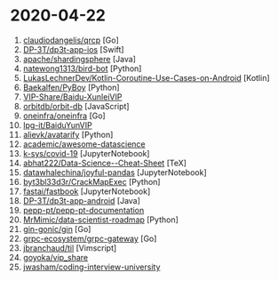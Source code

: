 # 2020-04-22

1. [claudiodangelis/qrcp](https://github.com/claudiodangelis/qrcp "⚡ Transfer files over wifi from your computer to your mobile device by scanning a QR code without leaving the terminal.") [Go]
2. [DP-3T/dp3t-app-ios](https://github.com/DP-3T/dp3t-app-ios "The DP3T-App for iOS") [Swift]
3. [apache/shardingsphere](https://github.com/apache/shardingsphere "Distributed database middleware") [Java]
4. [natewong1313/bird-bot](https://github.com/natewong1313/bird-bot "A Nintendo Switch checkout bot. Currently supports Walmart and Best buy") [Python]
5. [LukasLechnerDev/Kotlin-Coroutine-Use-Cases-on-Android](https://github.com/LukasLechnerDev/Kotlin-Coroutine-Use-Cases-on-Android "🎓 Learning Kotlin Coroutines for Android by example. 🚀 Sample implementations for real-world Android use cases. 🛠 Unit tests included!") [Kotlin]
6. [Baekalfen/PyBoy](https://github.com/Baekalfen/PyBoy "Game Boy emulator written in Python") [Python]
7. [VIP-Share/Baidu-XunleiVIP](https://github.com/VIP-Share/Baidu-XunleiVIP "百度网盘超级会员，迅雷会员、爱奇艺会员账号每日分享，还有优酷，腾讯，芒果等VIP。AND。百度网盘(百度云)不限速工具分享。") 
8. [orbitdb/orbit-db](https://github.com/orbitdb/orbit-db "Peer-to-Peer Databases for the Decentralized Web") [JavaScript]
9. [oneinfra/oneinfra](https://github.com/oneinfra/oneinfra "Kubernetes as a Service") [Go]
10. [lpg-it/BaiduYunVIP](https://github.com/lpg-it/BaiduYunVIP "百度云百度网盘超级会员账号SVIP账号免费分享, 另分享多款百度网盘不限速下载工具以及各大平台会员账号（迅雷 优酷 爱奇艺 腾讯视频等）.") 
11. [alievk/avatarify](https://github.com/alievk/avatarify "Avatars for Zoom and Skype") [Python]
12. [academic/awesome-datascience](https://github.com/academic/awesome-datascience "📝 An awesome Data Science repository to learn and apply for real world problems.") 
13. [k-sys/covid-19](https://github.com/k-sys/covid-19 "A collection of work related to COVID-19") [JupyterNotebook]
14. [abhat222/Data-Science--Cheat-Sheet](https://github.com/abhat222/Data-Science--Cheat-Sheet "Cheat Sheets") [TeX]
15. [datawhalechina/joyful-pandas](https://github.com/datawhalechina/joyful-pandas "Pandas中文教程") [JupyterNotebook]
16. [byt3bl33d3r/CrackMapExec](https://github.com/byt3bl33d3r/CrackMapExec "A swiss army knife for pentesting networks") [Python]
17. [fastai/fastbook](https://github.com/fastai/fastbook "Draft of the fastai book") [JupyterNotebook]
18. [DP-3T/dp3t-app-android](https://github.com/DP-3T/dp3t-app-android "The DP3T-App for Android") [Java]
19. [pepp-pt/pepp-pt-documentation](https://github.com/pepp-pt/pepp-pt-documentation "Documentation for Pan-European Privacy-Preserving Proximity Tracing (PEPP-PT)") 
20. [MrMimic/data-scientist-roadmap](https://github.com/MrMimic/data-scientist-roadmap "Toturial coming with data science roadmap graphe.") [Python]
21. [gin-gonic/gin](https://github.com/gin-gonic/gin "Gin is a HTTP web framework written in Go (Golang). It features a Martini-like API with much better performance -- up to 40 times faster. If you need smashing performance, get yourself some Gin.") [Go]
22. [grpc-ecosystem/grpc-gateway](https://github.com/grpc-ecosystem/grpc-gateway "gRPC to JSON proxy generator following the gRPC HTTP spec") [Go]
23. [jbranchaud/til](https://github.com/jbranchaud/til "📝 Today I Learned") [Vimscript]
24. [goyoka/vip_share](https://github.com/goyoka/vip_share "每日分享 百度网盘SVIP账号、爱奇艺会员、芒果会员、搜狐会员、喜马拉雅会员、优酷会员、迅雷会员会员账号分享 (低调使用)") 
25. [jwasham/coding-interview-university](https://github.com/jwasham/coding-interview-university "A complete computer science study plan to become a software engineer.") 
